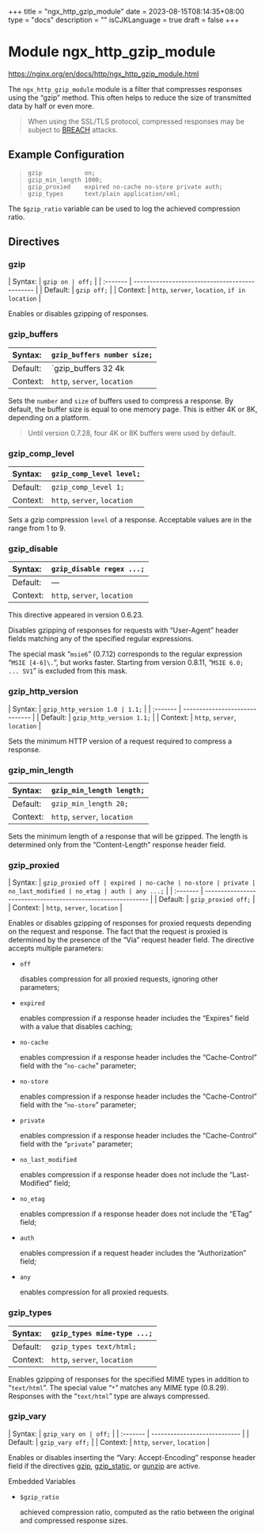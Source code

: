 +++
title = "ngx_http_gzip_module"
date = 2023-08-15T08:14:35+08:00
type = "docs"
description = ""
isCJKLanguage = true
draft = false
+++

# Module ngx_http_gzip_module

https://nginx.org/en/docs/http/ngx_http_gzip_module.html



The `ngx_http_gzip_module` module is a filter that compresses responses using the “gzip” method. This often helps to reduce the size of transmitted data by half or even more.

> When using the SSL/TLS protocol, compressed responses may be subject to [BREACH](https://en.wikipedia.org/wiki/BREACH) attacks.





## Example Configuration



> ```
> gzip            on;
> gzip_min_length 1000;
> gzip_proxied    expired no-cache no-store private auth;
> gzip_types      text/plain application/xml;
> ```



The `$gzip_ratio` variable can be used to log the achieved compression ratio.



## Directives



### gzip

| Syntax:  | `gzip on | off;`                               |
| :------- | ---------------------------------------------- |
| Default: | `gzip off;`                                    |
| Context: | `http`, `server`, `location`, `if in location` |

Enables or disables gzipping of responses.



### gzip_buffers

| Syntax:  | `gzip_buffers number size;`  |
| :------- | ---------------------------- |
| Default: | `gzip_buffers 32 4k|16 8k;`  |
| Context: | `http`, `server`, `location` |

Sets the `number` and `size` of buffers used to compress a response. By default, the buffer size is equal to one memory page. This is either 4K or 8K, depending on a platform.

> Until version 0.7.28, four 4K or 8K buffers were used by default.





### gzip_comp_level

| Syntax:  | `gzip_comp_level level;`     |
| :------- | ---------------------------- |
| Default: | `gzip_comp_level 1;`         |
| Context: | `http`, `server`, `location` |

Sets a gzip compression `level` of a response. Acceptable values are in the range from 1 to 9.



### gzip_disable

| Syntax:  | `gzip_disable regex ...;`    |
| :------- | ---------------------------- |
| Default: | —                            |
| Context: | `http`, `server`, `location` |

This directive appeared in version 0.6.23.

Disables gzipping of responses for requests with “User-Agent” header fields matching any of the specified regular expressions.

The special mask “`msie6`” (0.7.12) corresponds to the regular expression “`MSIE [4-6]\.`”, but works faster. Starting from version 0.8.11, “`MSIE 6.0; ... SV1`” is excluded from this mask.



### gzip_http_version

| Syntax:  | `gzip_http_version 1.0 | 1.1;` |
| :------- | ------------------------------ |
| Default: | `gzip_http_version 1.1;`       |
| Context: | `http`, `server`, `location`   |

Sets the minimum HTTP version of a request required to compress a response.



### gzip_min_length

| Syntax:  | `gzip_min_length length;`    |
| :------- | ---------------------------- |
| Default: | `gzip_min_length 20;`        |
| Context: | `http`, `server`, `location` |

Sets the minimum length of a response that will be gzipped. The length is determined only from the “Content-Length” response header field.



### gzip_proxied

| Syntax:  | `gzip_proxied off | expired | no-cache | no-store | private | no_last_modified | no_etag | auth | any ...;` |
| :------- | ------------------------------------------------------------ |
| Default: | `gzip_proxied off;`                                          |
| Context: | `http`, `server`, `location`                                 |

Enables or disables gzipping of responses for proxied requests depending on the request and response. The fact that the request is proxied is determined by the presence of the “Via” request header field. The directive accepts multiple parameters:

- `off`

  disables compression for all proxied requests, ignoring other parameters;

- `expired`

  enables compression if a response header includes the “Expires” field with a value that disables caching;

- `no-cache`

  enables compression if a response header includes the “Cache-Control” field with the “`no-cache`” parameter;

- `no-store`

  enables compression if a response header includes the “Cache-Control” field with the “`no-store`” parameter;

- `private`

  enables compression if a response header includes the “Cache-Control” field with the “`private`” parameter;

- `no_last_modified`

  enables compression if a response header does not include the “Last-Modified” field;

- `no_etag`

  enables compression if a response header does not include the “ETag” field;

- `auth`

  enables compression if a request header includes the “Authorization” field;

- `any`

  enables compression for all proxied requests.





### gzip_types

| Syntax:  | `gzip_types mime-type ...;`  |
| :------- | ---------------------------- |
| Default: | `gzip_types text/html;`      |
| Context: | `http`, `server`, `location` |

Enables gzipping of responses for the specified MIME types in addition to “`text/html`”. The special value “`*`” matches any MIME type (0.8.29). Responses with the “`text/html`” type are always compressed.



### gzip_vary

| Syntax:  | `gzip_vary on | off;`        |
| :------- | ---------------------------- |
| Default: | `gzip_vary off;`             |
| Context: | `http`, `server`, `location` |

Enables or disables inserting the “Vary: Accept-Encoding” response header field if the directives [gzip](https://nginx.org/en/docs/http/ngx_http_gzip_module.html#gzip), [gzip_static](https://nginx.org/en/docs/http/ngx_http_gzip_static_module.html#gzip_static), or [gunzip](https://nginx.org/en/docs/http/ngx_http_gunzip_module.html#gunzip) are active.



Embedded Variables



- `$gzip_ratio`

  achieved compression ratio, computed as the ratio between the original and compressed response sizes.